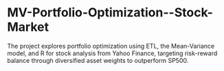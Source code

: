 # MV-Portfolio-Optimization--Stock-Market
The project explores portfolio optimization using ETL, the Mean-Variance model, and R for stock analysis from Yahoo Finance, targeting risk-reward balance through diversified asset weights to outperform SP500.
